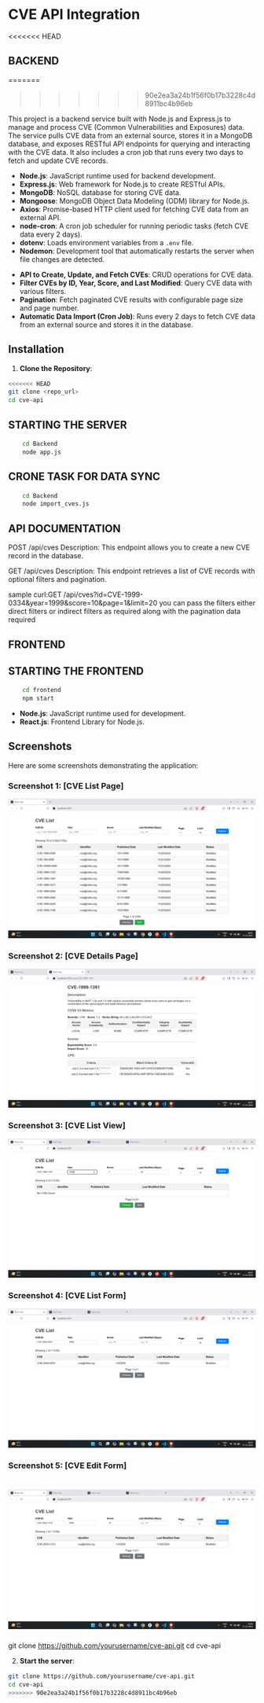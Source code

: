 # CVE API Integration

<<<<<<< HEAD
## BACKEND 

=======
>>>>>>> 90e2ea3a24b1f56f0b17b3228c4d8911bc4b96eb
<!-- Overview -->
This project is a backend service built with Node.js and Express.js to manage and process CVE (Common Vulnerabilities and Exposures) data. The service pulls CVE data from an external source, stores it in a MongoDB database, and exposes RESTful API endpoints for querying and interacting with the CVE data. It also includes a cron job that runs every two days to fetch and update CVE records.

<!-- Tech Stack -->
- **Node.js**: JavaScript runtime used for backend development.
- **Express.js**: Web framework for Node.js to create RESTful APIs.
- **MongoDB**: NoSQL database for storing CVE data.
- **Mongoose**: MongoDB Object Data Modeling (ODM) library for Node.js.
- **Axios**: Promise-based HTTP client used for fetching CVE data from an external API.
- **node-cron**: A cron job scheduler for running periodic tasks (fetch CVE data every 2 days).
- **dotenv**: Loads environment variables from a `.env` file.
- **Nodemon**: Development tool that automatically restarts the server when file changes are detected.

<!-- Features -->
- **API to Create, Update, and Fetch CVEs**: CRUD operations for CVE data.
- **Filter CVEs by ID, Year, Score, and Last Modified**: Query CVE data with various filters.
- **Pagination**: Fetch paginated CVE results with configurable page size and page number.
- **Automatic Data Import (Cron Job)**: Runs every 2 days to fetch CVE data from an external source and stores it in the database.

## Installation

1. **Clone the Repository**:
```bash
<<<<<<< HEAD
git clone <repo_url>
cd cve-api
```

## STARTING THE SERVER

```bash
    cd Backend
    node app.js
```

## CRONE TASK FOR DATA SYNC

```bash
    cd Backend
    node import_cves.js
``` 

## API DOCUMENTATION
POST /api/cves
Description: This endpoint allows you to create a new CVE record in the database.

GET /api/cves
Description: This endpoint retrieves a list of CVE records with optional filters and pagination.

sample curl:GET /api/cves?id=CVE-1999-0334&year=1999&score=10&page=1&limit=20
you can pass the filters either direct filters or indirect filters as required along with the pagination data required



## FRONTEND 

## STARTING THE FRONTEND

```bash
    cd frontend
    npm start
```


<!-- Tech Stack -->
- **Node.js**: JavaScript runtime used for development.
- **React.js**: Frontend Library for Node.js.

## Screenshots

Here are some screenshots demonstrating the application:

### Screenshot 1: [CVE List Page]
![CVE List Page](screenshots/Screenshot%202024-12-17%20184109.png)

### Screenshot 2: [CVE Details Page]
![CVE Details Page](screenshots/Screenshot%202024-12-17%20184140.png)

### Screenshot 3: [CVE List View]
![CVE List View](screenshots/Screenshot%202024-12-17%20184242.png)

### Screenshot 4: [CVE List Form]
![CVE List Form](screenshots/Screenshot%202024-12-17%20184506.png)

### Screenshot 5: [CVE Edit Form]
![CVE Edit Form](screenshots/Screenshot%202024-12-17%20184619.png)
=======
git clone https://github.com/yourusername/cve-api.git
cd cve-api

2. **Start the server**:
```bash
git clone https://github.com/yourusername/cve-api.git
cd cve-api
>>>>>>> 90e2ea3a24b1f56f0b17b3228c4d8911bc4b96eb
